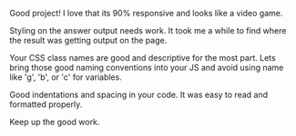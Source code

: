 Good project!  I love that its 90% responsive and looks like a video game.  

Styling on the answer output needs work.  It took me a while to find where the result was getting output on the page.

Your CSS class names are good and descriptive for the most part.  Lets bring those good naming conventions into your JS and avoid using name like 'g', 'b', or 'c' for variables.

Good indentations and spacing in your code.  It was easy to read and formatted properly.

Keep up the good work.
